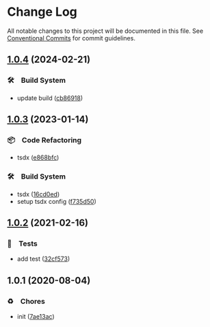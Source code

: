 # Change Log

All notable changes to this project will be documented in this file.
See [Conventional Commits](https://conventionalcommits.org) for commit guidelines.

## [1.0.4](https://github.com/bluelovers/ws-moment/compare/@lazy-moment/week-of-month@1.0.3...@lazy-moment/week-of-month@1.0.4) (2024-02-21)



### 🛠　Build System

* update build ([cb86918](https://github.com/bluelovers/ws-moment/commit/cb86918e31b43fa29323eb64403f6d01a19471cf))



## [1.0.3](https://github.com/bluelovers/ws-moment/compare/@lazy-moment/week-of-month@1.0.2...@lazy-moment/week-of-month@1.0.3) (2023-01-14)



### 📦　Code Refactoring

* tsdx ([e868bfc](https://github.com/bluelovers/ws-moment/commit/e868bfc6ecfe850101d19ec9a82a0e713e5624d1))


### 🛠　Build System

* tsdx ([16cd0ed](https://github.com/bluelovers/ws-moment/commit/16cd0ed99d15127ec9de00820cecb74b1ade6d68))
* setup tsdx config ([f735d50](https://github.com/bluelovers/ws-moment/commit/f735d5058e9bf7d6c57bc23c252307128c5f366a))



## [1.0.2](https://github.com/bluelovers/ws-moment/compare/@lazy-moment/week-of-month@1.0.1...@lazy-moment/week-of-month@1.0.2) (2021-02-16)


### 🚨　Tests

* add test ([32cf573](https://github.com/bluelovers/ws-moment/commit/32cf573b06d3489305543ed7c17c3d958b6a78f7))





## 1.0.1 (2020-08-04)


### ♻️　Chores

* init ([7ae13ac](https://github.com/bluelovers/ws-moment/commit/7ae13ac1d6c2d8e50acc74765ff2cbef40ab4477))
